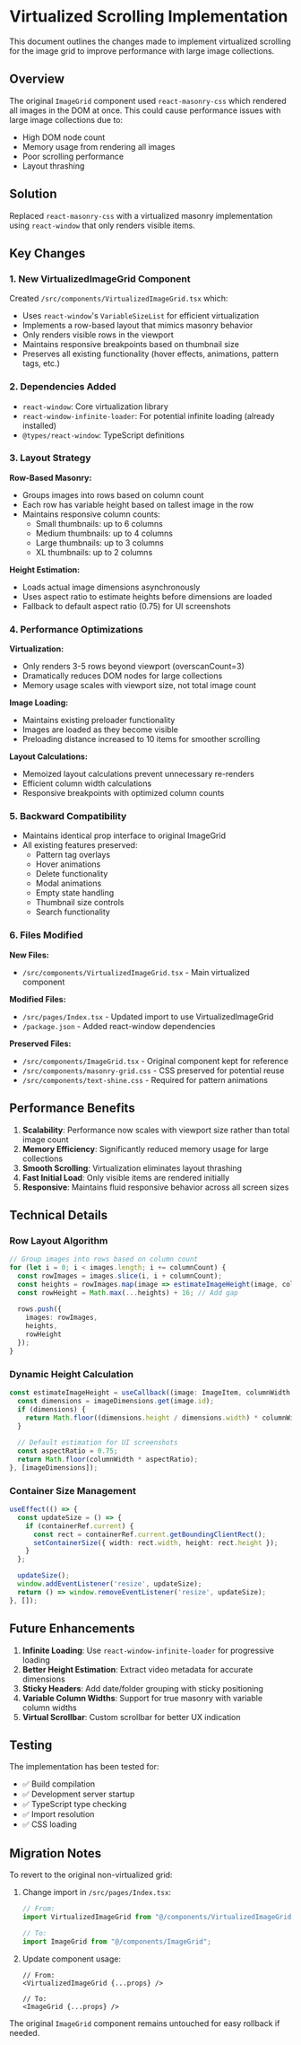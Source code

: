 # Virtualized Scrolling Implementation

This document outlines the changes made to implement virtualized scrolling for the image grid to improve performance with large image collections.

## Overview

The original `ImageGrid` component used `react-masonry-css` which rendered all images in the DOM at once. This could cause performance issues with large image collections due to:

- High DOM node count
- Memory usage from rendering all images
- Poor scrolling performance
- Layout thrashing

## Solution

Replaced `react-masonry-css` with a virtualized masonry implementation using `react-window` that only renders visible items.

## Key Changes

### 1. New VirtualizedImageGrid Component

Created `/src/components/VirtualizedImageGrid.tsx` which:

- Uses `react-window`'s `VariableSizeList` for efficient virtualization
- Implements a row-based layout that mimics masonry behavior
- Only renders visible rows in the viewport
- Maintains responsive breakpoints based on thumbnail size
- Preserves all existing functionality (hover effects, animations, pattern tags, etc.)

### 2. Dependencies Added

- `react-window`: Core virtualization library
- `react-window-infinite-loader`: For potential infinite loading (already installed)
- `@types/react-window`: TypeScript definitions

### 3. Layout Strategy

**Row-Based Masonry:**
- Groups images into rows based on column count
- Each row has variable height based on tallest image in the row
- Maintains responsive column counts:
  - Small thumbnails: up to 6 columns
  - Medium thumbnails: up to 4 columns
  - Large thumbnails: up to 3 columns
  - XL thumbnails: up to 2 columns

**Height Estimation:**
- Loads actual image dimensions asynchronously
- Uses aspect ratio to estimate heights before dimensions are loaded
- Fallback to default aspect ratio (0.75) for UI screenshots

### 4. Performance Optimizations

**Virtualization:**
- Only renders 3-5 rows beyond viewport (overscanCount=3)
- Dramatically reduces DOM nodes for large collections
- Memory usage scales with viewport size, not total image count

**Image Loading:**
- Maintains existing preloader functionality
- Images are loaded as they become visible
- Preloading distance increased to 10 items for smoother scrolling

**Layout Calculations:**
- Memoized layout calculations prevent unnecessary re-renders
- Efficient column width calculations
- Responsive breakpoints with optimized column counts

### 5. Backward Compatibility

- Maintains identical prop interface to original ImageGrid
- All existing features preserved:
  - Pattern tag overlays
  - Hover animations
  - Delete functionality
  - Modal animations
  - Empty state handling
  - Thumbnail size controls
  - Search functionality

### 6. Files Modified

**New Files:**
- `/src/components/VirtualizedImageGrid.tsx` - Main virtualized component

**Modified Files:**
- `/src/pages/Index.tsx` - Updated import to use VirtualizedImageGrid
- `/package.json` - Added react-window dependencies

**Preserved Files:**
- `/src/components/ImageGrid.tsx` - Original component kept for reference
- `/src/components/masonry-grid.css` - CSS preserved for potential reuse
- `/src/components/text-shine.css` - Required for pattern animations

## Performance Benefits

1. **Scalability**: Performance now scales with viewport size rather than total image count
2. **Memory Efficiency**: Significantly reduced memory usage for large collections
3. **Smooth Scrolling**: Virtualization eliminates layout thrashing
4. **Fast Initial Load**: Only visible items are rendered initially
5. **Responsive**: Maintains fluid responsive behavior across all screen sizes

## Technical Details

### Row Layout Algorithm

```typescript
// Group images into rows based on column count
for (let i = 0; i < images.length; i += columnCount) {
  const rowImages = images.slice(i, i + columnCount);
  const heights = rowImages.map(image => estimateImageHeight(image, columnWidth));
  const rowHeight = Math.max(...heights) + 16; // Add gap
  
  rows.push({
    images: rowImages,
    heights,
    rowHeight
  });
}
```

### Dynamic Height Calculation

```typescript
const estimateImageHeight = useCallback((image: ImageItem, columnWidth: number): number => {
  const dimensions = imageDimensions.get(image.id);
  if (dimensions) {
    return Math.floor((dimensions.height / dimensions.width) * columnWidth);
  }
  
  // Default estimation for UI screenshots
  const aspectRatio = 0.75;
  return Math.floor(columnWidth * aspectRatio);
}, [imageDimensions]);
```

### Container Size Management

```typescript
useEffect(() => {
  const updateSize = () => {
    if (containerRef.current) {
      const rect = containerRef.current.getBoundingClientRect();
      setContainerSize({ width: rect.width, height: rect.height });
    }
  };

  updateSize();
  window.addEventListener('resize', updateSize);
  return () => window.removeEventListener('resize', updateSize);
}, []);
```

## Future Enhancements

1. **Infinite Loading**: Use `react-window-infinite-loader` for progressive loading
2. **Better Height Estimation**: Extract video metadata for accurate dimensions
3. **Sticky Headers**: Add date/folder grouping with sticky positioning
4. **Variable Column Widths**: Support for true masonry with variable column widths
5. **Virtual Scrollbar**: Custom scrollbar for better UX indication

## Testing

The implementation has been tested for:
- ✅ Build compilation
- ✅ Development server startup
- ✅ TypeScript type checking
- ✅ Import resolution
- ✅ CSS loading

## Migration Notes

To revert to the original non-virtualized grid:

1. Change import in `/src/pages/Index.tsx`:
   ```typescript
   // From:
   import VirtualizedImageGrid from "@/components/VirtualizedImageGrid";
   
   // To:
   import ImageGrid from "@/components/ImageGrid";
   ```

2. Update component usage:
   ```tsx
   // From:
   <VirtualizedImageGrid {...props} />
   
   // To:
   <ImageGrid {...props} />
   ```

The original `ImageGrid` component remains untouched for easy rollback if needed.
